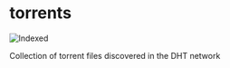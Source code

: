 torrents 
========
![Indexed](https://img.shields.io/badge/indexed-38052-blue)

Collection of torrent files discovered in the DHT network
